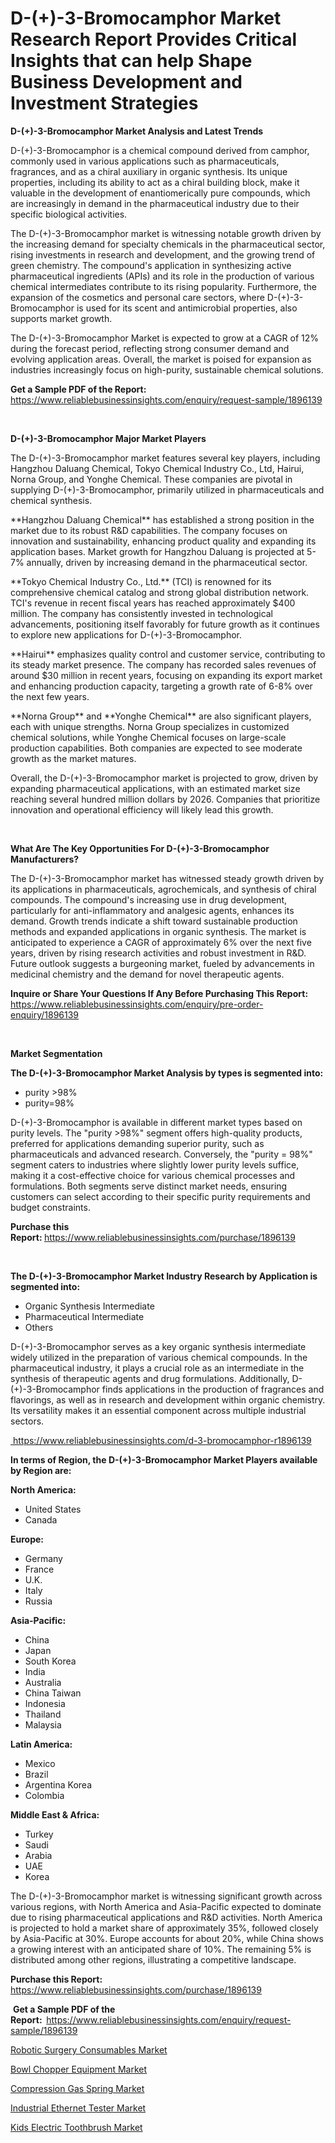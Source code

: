 <p><h1>D-(+)-3-Bromocamphor Market Research Report Provides Critical Insights that can help Shape Business Development and Investment Strategies</h1></p><p><strong>D-(+)-3-Bromocamphor Market Analysis and Latest Trends</strong></p>
<p><p>D-(+)-3-Bromocamphor is a chemical compound derived from camphor, commonly used in various applications such as pharmaceuticals, fragrances, and as a chiral auxiliary in organic synthesis. Its unique properties, including its ability to act as a chiral building block, make it valuable in the development of enantiomerically pure compounds, which are increasingly in demand in the pharmaceutical industry due to their specific biological activities.</p><p>The D-(+)-3-Bromocamphor market is witnessing notable growth driven by the increasing demand for specialty chemicals in the pharmaceutical sector, rising investments in research and development, and the growing trend of green chemistry. The compound's application in synthesizing active pharmaceutical ingredients (APIs) and its role in the production of various chemical intermediates contribute to its rising popularity. Furthermore, the expansion of the cosmetics and personal care sectors, where D-(+)-3-Bromocamphor is used for its scent and antimicrobial properties, also supports market growth.</p><p>The D-(+)-3-Bromocamphor Market is expected to grow at a CAGR of 12% during the forecast period, reflecting strong consumer demand and evolving application areas. Overall, the market is poised for expansion as industries increasingly focus on high-purity, sustainable chemical solutions.</p></p>
<p><strong>Get a Sample PDF of the Report:&nbsp;</strong> <a href="https://www.reliablebusinessinsights.com/enquiry/request-sample/1896139?utm_campaign=97&utm_medium=2&utm_source=Github&utm_content=ia&utm_term=24102024&utm_id=d-3-bromocamphor">https://www.reliablebusinessinsights.com/enquiry/request-sample/1896139</a></p>
<p>&nbsp;</p>
<p><strong>D-(+)-3-Bromocamphor Major Market Players</strong></p>
<p><p>The D-(+)-3-Bromocamphor market features several key players, including Hangzhou Daluang Chemical, Tokyo Chemical Industry Co., Ltd, Hairui, Norna Group, and Yonghe Chemical. These companies are pivotal in supplying D-(+)-3-Bromocamphor, primarily utilized in pharmaceuticals and chemical synthesis.</p><p>**Hangzhou Daluang Chemical** has established a strong position in the market due to its robust R&D capabilities. The company focuses on innovation and sustainability, enhancing product quality and expanding its application bases. Market growth for Hangzhou Daluang is projected at 5-7% annually, driven by increasing demand in the pharmaceutical sector.</p><p>**Tokyo Chemical Industry Co., Ltd.** (TCI) is renowned for its comprehensive chemical catalog and strong global distribution network. TCI's revenue in recent fiscal years has reached approximately $400 million. The company has consistently invested in technological advancements, positioning itself favorably for future growth as it continues to explore new applications for D-(+)-3-Bromocamphor.</p><p>**Hairui** emphasizes quality control and customer service, contributing to its steady market presence. The company has recorded sales revenues of around $30 million in recent years, focusing on expanding its export market and enhancing production capacity, targeting a growth rate of 6-8% over the next few years.</p><p>**Norna Group** and **Yonghe Chemical** are also significant players, each with unique strengths. Norna Group specializes in customized chemical solutions, while Yonghe Chemical focuses on large-scale production capabilities. Both companies are expected to see moderate growth as the market matures.</p><p>Overall, the D-(+)-3-Bromocamphor market is projected to grow, driven by expanding pharmaceutical applications, with an estimated market size reaching several hundred million dollars by 2026. Companies that prioritize innovation and operational efficiency will likely lead this growth.</p></p>
<p>&nbsp;</p>
<p><strong>What Are The Key Opportunities For D-(+)-3-Bromocamphor Manufacturers?</strong></p>
<p><p>The D-(+)-3-Bromocamphor market has witnessed steady growth driven by its applications in pharmaceuticals, agrochemicals, and synthesis of chiral compounds. The compound's increasing use in drug development, particularly for anti-inflammatory and analgesic agents, enhances its demand. Growth trends indicate a shift toward sustainable production methods and expanded applications in organic synthesis. The market is anticipated to experience a CAGR of approximately 6% over the next five years, driven by rising research activities and robust investment in R&D. Future outlook suggests a burgeoning market, fueled by advancements in medicinal chemistry and the demand for novel therapeutic agents.</p></p>
<p><strong>Inquire or Share Your Questions If Any Before Purchasing This Report:</strong> <a href="https://www.reliablebusinessinsights.com/enquiry/pre-order-enquiry/1896139?utm_campaign=97&utm_medium=2&utm_source=Github&utm_content=ia&utm_term=24102024&utm_id=d-3-bromocamphor">https://www.reliablebusinessinsights.com/enquiry/pre-order-enquiry/1896139</a></p>
<p>&nbsp;</p>
<p><strong>Market Segmentation</strong></p>
<p><strong>The D-(+)-3-Bromocamphor Market Analysis by types is segmented into:</strong></p>
<p><ul><li>purity >98%</li><li>purity=98%</li></ul></p>
<p><p>D-(+)-3-Bromocamphor is available in different market types based on purity levels. The "purity >98%" segment offers high-quality products, preferred for applications demanding superior purity, such as pharmaceuticals and advanced research. Conversely, the "purity = 98%" segment caters to industries where slightly lower purity levels suffice, making it a cost-effective choice for various chemical processes and formulations. Both segments serve distinct market needs, ensuring customers can select according to their specific purity requirements and budget constraints.</p></p>
<p><strong>Purchase this Report:&nbsp;</strong><a href="https://www.reliablebusinessinsights.com/purchase/1896139?utm_campaign=97&utm_medium=2&utm_source=Github&utm_content=ia&utm_term=24102024&utm_id=d-3-bromocamphor">https://www.reliablebusinessinsights.com/purchase/1896139</a></p>
<p>&nbsp;</p>
<p><strong>The D-(+)-3-Bromocamphor Market Industry Research by Application is segmented into:</strong></p>
<p><ul><li>Organic Synthesis Intermediate</li><li>Pharmaceutical Intermediate</li><li>Others</li></ul></p>
<p><p>D-(+)-3-Bromocamphor serves as a key organic synthesis intermediate widely utilized in the preparation of various chemical compounds. In the pharmaceutical industry, it plays a crucial role as an intermediate in the synthesis of therapeutic agents and drug formulations. Additionally, D-(+)-3-Bromocamphor finds applications in the production of fragrances and flavorings, as well as in research and development within organic chemistry. Its versatility makes it an essential component across multiple industrial sectors.</p></p>
<p><a href="https://www.reliablebusinessinsights.com/d-3-bromocamphor-r1896139?utm_campaign=97&utm_medium=2&utm_source=Github&utm_content=ia&utm_term=24102024&utm_id=d-3-bromocamphor">&nbsp;https://www.reliablebusinessinsights.com/d-3-bromocamphor-r1896139</a></p>
<p><strong>In terms of Region, the D-(+)-3-Bromocamphor Market Players available by Region are:</strong></p>
<p>
    <p> <strong> North America: </strong>
        <ul>
            <li>United States</li>
            <li>Canada</li>
        </ul>
        </p> 
    <p> <strong> Europe: </strong>
        <ul>
            <li>Germany</li>
            <li>France</li>
            <li>U.K.</li>
            <li>Italy</li>
            <li>Russia</li>
        </ul>
        </p> 
    <p> <strong> Asia-Pacific: </strong>
        <ul>
            <li>China</li>
            <li>Japan</li>
            <li>South Korea</li>
            <li>India</li>
            <li>Australia</li>
            <li>China Taiwan</li>
            <li>Indonesia</li>
            <li>Thailand</li>
            <li>Malaysia</li>
        </ul>
        </p> 
    <p> <strong> Latin America: </strong>
        <ul>
            <li>Mexico</li>
            <li>Brazil</li>
            <li>Argentina Korea</li>
            <li>Colombia</li>
        </ul>
        </p> 
    <p> <strong> Middle East & Africa: </strong>
        <ul>
            <li>Turkey</li>
            <li>Saudi</li>
            <li>Arabia</li>
            <li>UAE</li>
            <li>Korea</li>
        </ul>
    </p>
    </p>
<p><p>The D-(+)-3-Bromocamphor market is witnessing significant growth across various regions, with North America and Asia-Pacific expected to dominate due to rising pharmaceutical applications and R&D activities. North America is projected to hold a market share of approximately 35%, followed closely by Asia-Pacific at 30%. Europe accounts for about 20%, while China shows a growing interest with an anticipated share of 10%. The remaining 5% is distributed among other regions, illustrating a competitive landscape.</p></p>
<p><strong>Purchase this Report: </strong><a href="https://www.reliablebusinessinsights.com/purchase/1896139?utm_campaign=97&utm_medium=2&utm_source=Github&utm_content=ia&utm_term=24102024&utm_id=d-3-bromocamphor">https://www.reliablebusinessinsights.com/purchase/1896139</a></p>
<p>&nbsp;<strong>Get a Sample PDF of the Report:&nbsp;&nbsp;</strong><a href="https://www.reliablebusinessinsights.com/enquiry/request-sample/1896139?utm_campaign=97&utm_medium=2&utm_source=Github&utm_content=ia&utm_term=24102024&utm_id=d-3-bromocamphor">https://www.reliablebusinessinsights.com/enquiry/request-sample/1896139</a></p>
<p><strong></strong></p>
<p><p><a href="https://www.linkedin.com/pulse/robotic-surgery-consumables-market-outlook-share-analysis--mkmaf?utm_campaign=97&utm_medium=2&utm_source=Github&utm_content=ia&utm_term=24102024&utm_id=d-3-bromocamphor">Robotic Surgery Consumables Market</a></p><p><a href="https://github.com/alespiliffe/Market-Research-Report-List-1/blob/main/bowl-chopper-equipment-market.md?utm_campaign=97&utm_medium=2&utm_source=Github&utm_content=ia&utm_term=24102024&utm_id=d-3-bromocamphor">Bowl Chopper Equipment Market</a></p><p><a href="https://issuu.com/reportprime-2/docs/compression-gas-spring-market-size-_63139e6f1e337b?utm_campaign=97&utm_medium=2&utm_source=Github&utm_content=ia&utm_term=24102024&utm_id=d-3-bromocamphor">Compression Gas Spring Market</a></p><p><a href="https://issuu.com/reportprime-2/docs/industrial-ethernet-tester-market-s_8b181536604a7a?utm_campaign=97&utm_medium=2&utm_source=Github&utm_content=ia&utm_term=24102024&utm_id=d-3-bromocamphor">Industrial Ethernet Tester Market</a></p><p><a href="https://github.com/yoreivesal/Market-Research-Report-List-1/blob/main/kids-electric-toothbrush-market.md?utm_campaign=97&utm_medium=2&utm_source=Github&utm_content=ia&utm_term=24102024&utm_id=d-3-bromocamphor">Kids Electric Toothbrush Market</a></p></p>